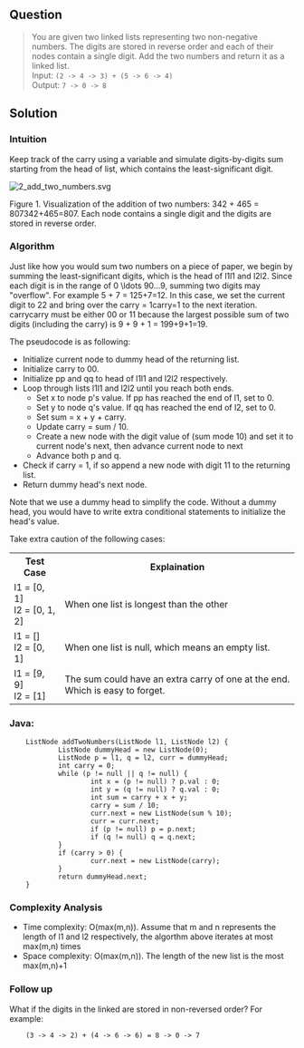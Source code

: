 ## Question

<blockquote>
You are given two linked lists representing two non-negative numbers. The digits are stored in reverse order and each of their nodes contain a single digit. Add the two numbers and return it as a linked list. <br>
Input: <code>(2 -> 4 -> 3) + (5 -> 6 -> 4)</code><br>
Output: <code>7 -> 0 -> 8</code>
</blockquote>



## Solution


### Intuition
Keep track of the carry using a variable and simulate digits-by-digits sum starting from the head of list, which contains the least-significant digit.

![2_add_two_numbers.svg](https://leetcode.com/media/documents/2_add_two_numbers.svg)

Figure 1. Visualization of the addition of two numbers: 342 + 465 = 807342+465=807.
Each node contains a single digit and the digits are stored in reverse order.

### Algorithm

Just like how you would sum two numbers on a piece of paper, we begin by summing the least-significant digits, which is the head of l1l1 and l2l2. Since each digit is in the range of 0 \ldots 90…9, summing two digits may "overflow". For example 5 + 7 = 125+7=12. In this case, we set the current digit to 22 and bring over the carry = 1carry=1 to the next iteration. carrycarry must be either 00 or 11 because the largest possible sum of two digits (including the carry) is 9 + 9 + 1 = 199+9+1=19.

The pseudocode is as following:

* Initialize current node to dummy head of the returning list.
* Initialize carry to 00.
* Initialize pp and qq to head of l1l1 and l2l2 respectively.
* Loop through lists l1l1 and l2l2 until you reach both ends. 
  * Set x to node p's value. If pp has reached the end of l1, set to 0.
  * Set y to node q's value. If qq has reached the end of l2, set to 0.
  * Set sum = x + y + carry.
  * Update carry = sum / 10.
  * Create a new node with the digit value of (sum mode 10) and set it to current node's next, then advance current node to next
  * Advance both p and q.
* Check if carry = 1, if so append a new node with digit 11 to the returning list.
* Return dummy head's next node.


Note that we use a dummy head to simplify the code. Without a dummy head, you would have to write extra conditional statements to initialize the head's value.

Take extra caution of the following cases:

<table>
  <tr>
    <th>
    Test Case
    </th>
    <th>
    Explaination
    </th>
  </tr>
  <tr>
    <td>
    l1 = [0, 1]<br>
    l2 = [0, 1, 2]
    </td>
    <td>
    When one list is longest than the other
    </td>
  </tr>
  <tr>
    <td>
    l1 = []<br>
    l2 = [0, 1]
    </td>
    <td>
    When one list is null, which means an empty list.
    </td>
  </tr>
  <tr>
    <td>
    l1 = [9, 9]<br>
    l2 = [1]
    </td>
    <td>
    The sum could have an extra carry of one at the end. Which is easy to forget.
    </td>
  </tr>
</table>


### Java:

		ListNode addTwoNumbers(ListNode l1, ListNode l2) {
				ListNode dummyHead = new ListNode(0);
				ListNode p = l1, q = l2, curr = dummyHead;
				int carry = 0;
				while (p != null || q != null) {
						int x = (p != null) ? p.val : 0;
						int y = (q != null) ? q.val : 0;
						int sum = carry + x + y;
						carry = sum / 10;
						curr.next = new ListNode(sum % 10);
						curr = curr.next;
						if (p != null) p = p.next;
						if (q != null) q = q.next;
				}
				if (carry > 0) {
						curr.next = new ListNode(carry);
				}
				return dummyHead.next;
		}

### Complexity Analysis

* Time complexity: O(max(m,n)). Assume that m and n represents the length of l1 and l2 respectively, the algorthm above iterates at most max(m,n) times
* Space complexity: O(max(m,n)). The length of the new list is the most max(m,n)+1

### Follow up
What if the digits in the linked are stored in non-reversed order? For example:

		(3 -> 4 -> 2) + (4 -> 6 -> 6) = 8 -> 0 -> 7
